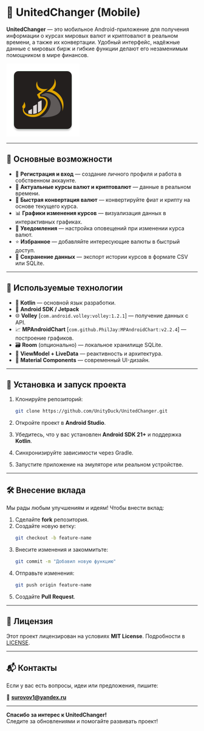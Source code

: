# 📱 UnitedChanger (Mobile)

**UnitedChanger** — это мобильное Android-приложение для получения информации о курсах мировых валют и криптовалют в реальном времени, а также их конвертации. Удобный интерфейс, надёжные данные с мировых бирж и гибкие функции делают его незаменимым помощником в мире финансов.

![Logo](images/ReadMeIcon.webp)

---

## 🔧 Основные возможности

- 🔐 **Регистрация и вход** — создание личного профиля и работа в собственном аккаунте.
- 💱 **Актуальные курсы валют и криптовалют** — данные в реальном времени.
- 🔄 **Быстрая конвертация валют** — конвертируйте фиат и крипту на основе текущего курса.
- 📊 **Графики изменения курсов** — визуализация данных в интерактивных графиках.
- 🔔 **Уведомления** — настройка оповещений при изменении курса валют.
- ⭐ **Избранное** — добавляйте интересующие валюты в быстрый доступ.
- 💾 **Сохранение данных** — экспорт истории курсов в формате CSV или SQLite.

---

## 🧰 Используемые технологии

- 🧠 **Kotlin** — основной язык разработки.
- 🧩 **Android SDK / Jetpack**
- 🌐 **Volley** [`com.android.volley:volley:1.2.1`] — получение данных с API.
- 📈 **MPAndroidChart** [`com.github.PhilJay:MPAndroidChart:v2.2.4`] — построение графиков.
- 🗃 **Room** (опционально) — локальное хранилище SQLite.
- 🔄 **ViewModel + LiveData** — реактивность и архитектура.
- 🎨 **Material Components** — современный UI-дизайн.

---

## 🚀 Установка и запуск проекта

1. Клонируйте репозиторий:
   ```bash
   git clone https://github.com/UnityDuck/UnitedChanger.git
   ```

2. Откройте проект в **Android Studio**.

3. Убедитесь, что у вас установлен **Android SDK 21+** и поддержка **Kotlin**.

4. Синхронизируйте зависимости через Gradle.

5. Запустите приложение на эмуляторе или реальном устройстве.

---

## 🛠 Внесение вклада

Мы рады любым улучшениям и идеям! Чтобы внести вклад:

1. Сделайте **fork** репозитория.
2. Создайте новую ветку:
   ```bash
   git checkout -b feature-name
   ```
3. Внесите изменения и закоммитьте:
   ```bash
   git commit -m "Добавил новую функцию"
   ```
4. Отправьте изменения:
   ```bash
   git push origin feature-name
   ```
5. Создайте **Pull Request**.

---

## 📄 Лицензия

Этот проект лицензирован на условиях **MIT License**. Подробности в [LICENSE](LICENSE).

---

## 📬 Контакты

Если у вас есть вопросы, идеи или предложения, пишите:

📧 **surovov1@yandex.ru**

---

**Спасибо за интерес к UnitedChanger!**  
Следите за обновлениями и помогайте развивать проект!
